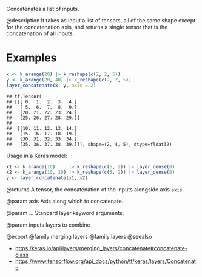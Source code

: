 Concatenates a list of inputs.

@description
It takes as input a list of tensors, all of the same shape except
for the concatenation axis, and returns a single tensor that is the
concatenation of all inputs.

# Examples

```r
x <- k_arange(20) |> k_reshape(c(2, 2, 5))
y <- k_arange(20, 40) |> k_reshape(c(2, 2, 5))
layer_concatenate(x, y, axis = 2)
```

```
## tf.Tensor(
## [[[ 0.  1.  2.  3.  4.]
##   [ 5.  6.  7.  8.  9.]
##   [20. 21. 22. 23. 24.]
##   [25. 26. 27. 28. 29.]]
##
##  [[10. 11. 12. 13. 14.]
##   [15. 16. 17. 18. 19.]
##   [30. 31. 32. 33. 34.]
##   [35. 36. 37. 38. 39.]]], shape=(2, 4, 5), dtype=float32)
```
Usage in a Keras model:


```r
x1 <- k_arange(10)     |> k_reshape(c(5, 2)) |> layer_dense(8)
x2 <- k_arange(10, 20) |> k_reshape(c(5, 2)) |> layer_dense(8)
y <- layer_concatenate(x1, x2)
```

@returns
    A tensor, the concatenation of the inputs alongside axis `axis`.

@param axis
Axis along which to concatenate.

@param ...
Standard layer keyword arguments.

@param inputs
layers to combine

@export
@family merging layers
@family layers
@seealso
+ <https:/keras.io/api/layers/merging_layers/concatenate#concatenate-class>
+ <https://www.tensorflow.org/api_docs/python/tf/keras/layers/Concatenate>
